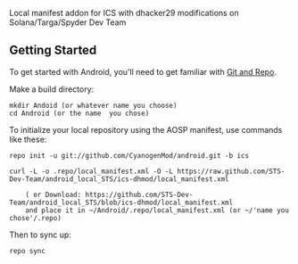 Local manifest addon for ICS with dhacker29 modifications on Solana/Targa/Spyder Dev Team

Getting Started
---------------

To get started with Android, you'll need to get
familiar with [Git and Repo](http://source.android.com/download/using-repo).

Make a build directory:

	mkdir Andoid (or whatever name you choose)
	cd Android (or the name  you chose)
	

To initialize your local repository using the AOSP manifest, use commands like these:

    repo init -u git://github.com/CyanogenMod/android.git -b ics
    
    curl -L -o .repo/local_manifest.xml -O -L https://raw.github.com/STS-Dev-Team/android_local_STS/ics-dhmod/local_manifest.xml

    	( or Download: https://github.com/STS-Dev-Team/android_local_STS/blob/ics-dhmod/local_manifest.xml
		and place it in ~/Android/.repo/local_manifest.xml (or ~/'name you chose'/.repo)

Then to sync up:

    repo sync
